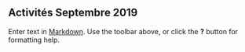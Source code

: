 ## Activités Septembre 2019  





















  





 

  




 










 




Enter text in [Markdown](http://daringfireball.net/projects/markdown/). Use the toolbar above, or click the **?** button for formatting help.
